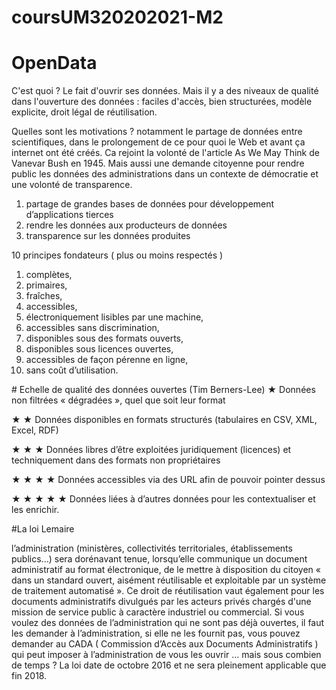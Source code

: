 # coursUM320202021-M2

# OpenData

C'est quoi ? Le fait d'ouvrir ses données. Mais il y a des niveaux de qualité dans l'ouverture des données : faciles d'accès, bien structurées, modèle explicite, droit légal de réutilisation.


Quelles sont les motivations ? notamment le partage de données entre scientifiques, dans le prolongement de ce pour quoi le Web et avant ça internet ont été créés. Ca rejoint la volonté de l'article As We May Think de Vanevar Bush en 1945. Mais aussi une demande citoyenne pour rendre public les données des administrations dans un contexte de démocratie et une volonté de transparence.
1. partage de grandes bases de données pour développement d’applications tierces
2. rendre les données aux producteurs de données
3. transparence sur les données produites

10 principes fondateurs ( plus ou moins respectés )
1. complètes,
2. primaires,
3. fraîches,
4. accessibles,
5. électroniquement lisibles par une machine,
6. accessibles sans discrimination,
7. disponibles sous des formats ouverts,
8. disponibles sous licences ouvertes,
9. accessibles de façon pérenne en ligne,
10. sans coût d’utilisation.

# Echelle de qualité des données ouvertes (Tim Berners-Lee)
★ Données non filtrées « dégradées », quel que soit leur format

★ ★ Données disponibles en formats structurés (tabulaires en CSV, XML, Excel, RDF)

★ ★ ★ Données libres d’être exploitées juridiquement (licences) et techniquement dans des formats non propriétaires

★ ★ ★ ★ Données accessibles via des URL afin de pouvoir pointer dessus

★ ★ ★ ★ ★ Données liées à d’autres données pour les contextualiser et les enrichir.

#La loi Lemaire

l’administration (ministères, collectivités territoriales, établissements publics...) sera dorénavant tenue, lorsqu’elle communique un document administratif au format électronique, de le mettre à disposition du citoyen « dans un standard ouvert, aisément réutilisable et exploitable par un système de traitement automatisé ». Ce droit de réutilisation vaut également pour les documents administratifs divulgués par les acteurs privés chargés d'une mission de service public à caractère industriel ou commercial. Si vous voulez des données de l’administration qui ne sont pas déjà ouvertes, il faut les demander à l’administration, si elle ne les fournit pas, vous pouvez demander au CADA  ( Commission d’Accès aux Documents Administratifs ) qui peut imposer à l’administration de vous les ouvrir … mais sous combien de temps ? La loi date de octobre 2016 et ne sera pleinement applicable que fin 2018.

